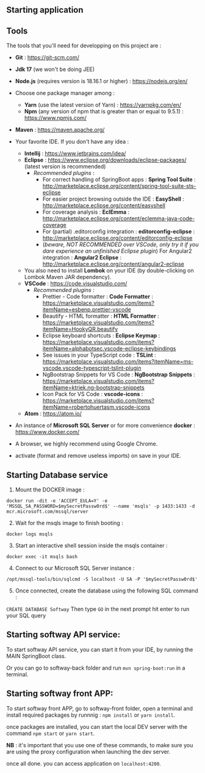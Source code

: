 Starting application
------------------

Tools
----------

The tools that you'll need for developping on this project are :

* **Git** : https://git-scm.com/
* **Jdk 17** (we won't be doing JEE)
* **Node.js** (requires version is 18.16.1 or higher) : https://nodejs.org/en/
* Choose one package manager among :
    * **Yarn** (use the latest version of Yarn) : https://yarnpkg.com/en/
    * **Npm** (any version of npm that is greater than or equal to 9.5.1) : https://www.npmjs.com/
* **Maven** : https://maven.apache.org/
* Your favorite IDE. If you don't have any idea :
    * **Intellij** : https://www.jetbrains.com/idea/
    * **Eclipse** : https://www.eclipse.org/downloads/eclipse-packages/ (latest version is recommended)
        * *Recommended plugins* :
            * For correct handling of SpringBoot apps : **Spring Tool Suite** : http://marketplace.eclipse.org/content/spring-tool-suite-sts-eclipse
            * For easier project browsing outside the IDE : **EasyShell** : http://marketplace.eclipse.org/content/easyshell
            * For coverage analysis : **EclEmma** : http://marketplace.eclipse.org/content/eclemma-java-code-coverage
            * For (partial) .editorconfig integration : **editorconfig-eclipse** : http://marketplace.eclipse.org/content/editorconfig-eclipse
            * (*beware, NOT RECOMMENDED over VSCode, only try it if you dare experience an unfinished Eclipse plugin*) For Angular2 integration : **Angular2 Eclipse** : http://marketplace.eclipse.org/content/angular2-eclipse
    * You also need to install **Lombok** on your IDE (by double-clicking on Lombok Maven JAR dependency).
    * **VSCode** : https://code.visualstudio.com/
        * *Recommended plugins* :
            * Prettier - Code formatter : **Code Formatter** : https://marketplace.visualstudio.com/items?itemName=esbenp.prettier-vscode
            * Beautify - HTML formatter : **HTML Formatter** : https://marketplace.visualstudio.com/items?itemName=HookyQR.beautify
            * Eclipse keyboard shortcuts : **Eclipse Keymap** : https://marketplace.visualstudio.com/items?itemName=alphabotsec.vscode-eclipse-keybindings
            * See issues in your TypeScript code : **TSLint** : https://marketplace.visualstudio.com/items?itemName=ms-vscode.vscode-typescript-tslint-plugin
            * NgBootstrap Snippets for VS Code : **NgBootstrap Snippets** : https://marketplace.visualstudio.com/items?itemName=ktriek.ng-bootstrap-snippets
            * Icon Pack for VS Code : **vscode-icons** : https://marketplace.visualstudio.com/items?itemName=robertohuertasm.vscode-icons
    * **Atom** : https://atom.io/

* An instance of **Microsoft SQL Server** or for more convenience **docker** : https://www.docker.com/

* A browser, we highly recommend using Google Chrome.

* activate (format and remove useless imports) on save in your IDE.

## Starting Database service
1. Mount the DOCKER image :

`docker run -dit -e 'ACCEPT_EULA=Y' -e 'MSSQL_SA_PASSWORD=$mySecretPassw0rd$' --name 'msqls' -p 1433:1433 -d mcr.microsoft.com/mssql/server`

2. Wait for the msqls image to finish booting :

`docker logs msqls`

3. Start an interactive shell session inside the msqls container :

`docker exec -it msqls bash`

4. Connect to our Microsoft SQL Server instance :

`/opt/mssql-tools/bin/sqlcmd -S localhost -U SA -P '$mySecretPassw0rd$'`

5. Once connected, create the database using the following SQL command :

`CREATE DATABASE Softway` Then type `GO` in the next prompt hit enter to run your SQL query

## Starting softway API service:

To start softway API service, you can start it from your IDE, by running the MAIN SpringBoot class.

Or you can go to softway-back folder and run `mvn spring-boot:run` in a terminal.

## Starting softway front APP:

To start softway front APP, go to softway-front folder, open a terminal and install required packages by runnnig : `npm install` or `yarn install`.

once packages are installed, you can start the local DEV server with the command `npm start` or `yarn start`.

**NB** : it's important that you use one of these commands, to make sure you are using the proxy configuration when launching the dev server.

once all done. you can access application on `localhost:4200`.
